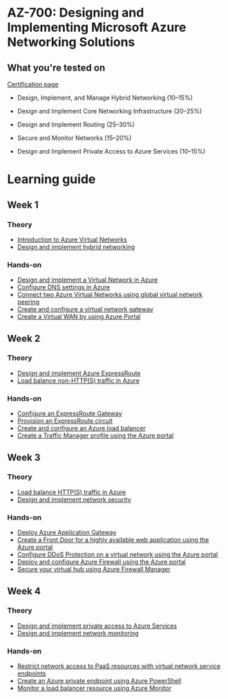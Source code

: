 # AZ-700: Designing and Implementing Microsoft Azure Networking Solutions

## What you're tested on

[Certification page](https://docs.microsoft.com/learn/certifications/exams/az-700)

- Design, Implement, and Manage Hybrid Networking (10–15%)

- Design and Implement Core Networking Infrastructure (20–25%)

- Design and Implement Routing (25–30%)

- Secure and Monitor Networks (15–20%)

- Design and Implement Private Access to Azure Services (10–15%)

# Learning guide

## Week 1


### Theory

- [Introduction to Azure Virtual Networks](https://docs.microsoft.com/learn/modules/introduction-to-azure-virtual-networks/) 
- [Design and implement hybrid networking](https://docs.microsoft.com/learn/modules/design-implement-hybrid-networking/)

### Hands-on

- [Design and implement a Virtual Network in Azure](https://microsoftlearning.github.io/AZ-700-Designing-and-Implementing-Microsoft-Azure-Networking-Solutions/Instructions/Exercises/M01-Unit%204%20Design%20and%20implement%20a%20Virtual%20Network%20in%20Azure.html)
- [Configure DNS settings in Azure](https://microsoftlearning.github.io/AZ-700-Designing-and-Implementing-Microsoft-Azure-Networking-Solutions/Instructions/Exercises/M01-Unit%206%20Configure%20DNS%20settings%20in%20Azure.html)
- [Connect two Azure Virtual Networks using global virtual network peering](https://microsoftlearning.github.io/AZ-700-Designing-and-Implementing-Microsoft-Azure-Networking-Solutions/Instructions/Exercises/M01-Unit%208%20Connect%20two%20Azure%20Virtual%20Networks%20using%20global%20virtual%20network%20peering.html)
- [Create and configure a virtual network gateway](https://microsoftlearning.github.io/AZ-700-Designing-and-Implementing-Microsoft-Azure-Networking-Solutions/Instructions/Exercises/M02-Unit%203%20Create%20and%20configure%20a%20virtual%20network%20gateway.html)
- [Create a Virtual WAN by using Azure Portal](https://microsoftlearning.github.io/AZ-700-Designing-and-Implementing-Microsoft-Azure-Networking-Solutions/Instructions/Exercises/M02-Unit%207%20Create%20a%20Virtual%20WAN%20by%20using%20Azure%20Portal.html)

## Week 2


### Theory

- [Design and implement Azure ExpressRoute](https://docs.microsoft.com/learn/modules/design-implement-azure-expressroute/) 
- [Load balance non-HTTP(S) traffic in Azure](https://docs.microsoft.com/learn/modules/load-balancing-non-https-traffic-azure/)

### Hands-on

- [Configure an ExpressRoute Gateway](https://microsoftlearning.github.io/AZ-700-Designing-and-Implementing-Microsoft-Azure-Networking-Solutions/Instructions/Exercises/M03-Unit%204%20Configure%20an%20ExpressRoute%20Gateway.html)
- [Provision an ExpressRoute circuit](https://microsoftlearning.github.io/AZ-700-Designing-and-Implementing-Microsoft-Azure-Networking-Solutions/Instructions/Exercises/M03-Unit%205%20Provision%20an%20ExpressRoute%20circuit.html)
- [Create and configure an Azure load balancer](https://microsoftlearning.github.io/AZ-700-Designing-and-Implementing-Microsoft-Azure-Networking-Solutions/Instructions/Exercises/M04-Unit%204%20Create%20and%20configure%20an%20Azure%20load%20balancer.html)
- [Create a Traffic Manager profile using the Azure portal](https://microsoftlearning.github.io/AZ-700-Designing-and-Implementing-Microsoft-Azure-Networking-Solutions/Instructions/Exercises/M04-Unit%206%20Create%20a%20Traffic%20Manager%20profile%20using%20the%20Azure%20portal.html)

## Week 3


### Theory

- [Load balance HTTP(S) traffic in Azure](https://docs.microsoft.com/learn/modules/load-balancing-https-traffic-azure/) 
- [Design and implement network security](https://docs.microsoft.com/learn/modules/design-implement-network-security-monitoring/)

### Hands-on

- [Deploy Azure Application Gateway](https://microsoftlearning.github.io/AZ-700-Designing-and-Implementing-Microsoft-Azure-Networking-Solutions/Instructions/Exercises/M05-Unit%204%20Deploy%20Azure%20application%20gateway.html)
- [Create a Front Door for a highly available web application using the Azure portal](https://microsoftlearning.github.io/AZ-700-Designing-and-Implementing-Microsoft-Azure-Networking-Solutions/Instructions/Exercises/M05-Unit%206%20Create%20a%20front%20door%20for%20a%20highly%20available%20web%20application%20using%20the%20Azure%20portal.html)
- [Configure DDoS Protection on a virtual network using the Azure portal](https://microsoftlearning.github.io/AZ-700-Designing-and-Implementing-Microsoft-Azure-Networking-Solutions/Instructions/Exercises/M06-Unit%204%20Configure%20DDoS%20Protection%20on%20a%20virtual%20network%20using%20the%20Azure%20portal.html)
- [Deploy and configure Azure Firewall using the Azure portal](https://microsoftlearning.github.io/AZ-700-Designing-and-Implementing-Microsoft-Azure-Networking-Solutions/Instructions/Exercises/M06-Unit%207%20Deploy%20and%20configure%20Azure%20Firewall%20using%20the%20Azure%20portal.html)
- [Secure your virtual hub using Azure Firewall Manager](https://microsoftlearning.github.io/AZ-700-Designing-and-Implementing-Microsoft-Azure-Networking-Solutions/Instructions/Exercises/M06-Unit%209%20Secure%20your%20virtual%20hub%20using%20Azure%20Firewall%20Manager.html)

## Week 4


### Theory

- [Design and implement private access to Azure Services](https://docs.microsoft.com/learn/modules/design-implement-private-access-to-azure-services/) 
- [Design and implement network monitoring](https://docs.microsoft.com/learn/modules/design-implement-network-monitoring/)

### Hands-on

- [Restrict network access to PaaS resources with virtual network service endpoints](https://microsoftlearning.github.io/AZ-700-Designing-and-Implementing-Microsoft-Azure-Networking-Solutions/Instructions/Exercises/M07-Unit%205%20Restrict%20network%20access%20to%20PaaS%20resources%20with%20virtual%20network%20service%20endpoints.html)
- [Create an Azure private endpoint using Azure PowerShell](https://microsoftlearning.github.io/AZ-700-Designing-and-Implementing-Microsoft-Azure-Networking-Solutions/Instructions/Exercises/M07-Unit%206%20Create%20an%20Azure%20private%20endpoint%20using%20Azure%20PowerShell.html)
- [Monitor a load balancer resource using Azure Monitor](https://microsoftlearning.github.io/AZ-700-Designing-and-Implementing-Microsoft-Azure-Networking-Solutions/Instructions/Exercises/M08-Unit%203%20Monitor%20a%20load%20balancer%20resource%20using%20Azure%20Monitor.html)
